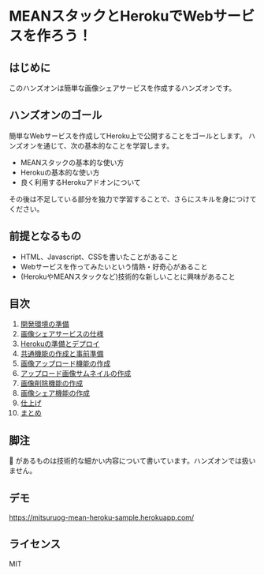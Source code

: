 # MEANスタックとHerokuでWebサービスを作ろう！

## はじめに
このハンズオンは簡単な画像シェアサービスを作成するハンズオンです。

## ハンズオンのゴール
簡単なWebサービスを作成してHeroku上で公開することをゴールとします。
ハンズオンを通じて、次の基本的なことを学習します。
- MEANスタックの基本的な使い方
- Herokuの基本的な使い方
- 良く利用するHerokuアドオンについて

その後は不足している部分を独力で学習することで、さらにスキルを身につけてください。

## 前提となるもの

- HTML、Javascript、CSSを書いたことがあること
- Webサービスを作ってみたいという情熱・好奇心があること
- (HerokuやMEANスタックなど)技術的な新しいことに興味があること

## 目次

1. [開発環境の準備](docs/01)
1. [画像シェアサービスの仕様](docs/02)
1. [Herokuの準備とデプロイ](docs/03)
1. [共通機能の作成と事前準備](docs/04)
1. [画像アップロード機能の作成](docs/05)
1. [アップロード画像サムネイルの作成](docs/06)
1. [画像削除機能の作成](docs/07)
1. [画像シェア機能の作成](docs/08)
1. [仕上げ](docs/09)
1. [まとめ](docs/10)

## 脚注
 :gift_heart: があるものは技術的な細かい内容について書いています。ハンズオンでは扱いません。

## デモ
https://mitsuruog-mean-heroku-sample.herokuapp.com/  

## ライセンス
MIT
